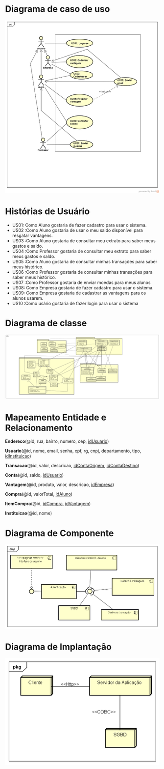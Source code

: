 # Diagrama de caso de uso

![](UseCase%20DiagramLab3.png)

# Histórias de Usuário

* US01: Como Aluno gostaria de fazer cadastro para usar o sistema.
* US02 :Como Aluno gostaria de usar o meu saldo disponível para resgatar vantagens.
* US03 :Como Aluno gostaria de consultar meu extrato para saber meus gastos e saldo.
* US04 :Como Professor gostaria de consultar meu extrato para saber meus gastos e saldo.
* US05 :Como Aluno gostaria de consultar minhas transações para saber meus histórico.
* US06 :Como Professor gostaria de consultar minhas transações para saber meus histórico.
* US07 :Como Professor gostaria de enviar moedas para meus alunos
* US08: Como Empresa gostaria de fazer cadastro para usar o sistema.
* US09: Como Empresa gostaria de cadastrar as vantagens para os alunos usarem.
* US10 :Como usário gostaria de fazer login para usar o sistema

# Diagrama de classe

![](Diagrama%20de%20classe.png)

# Mapeamento Entidade e Relacionamento

**Endereco**(@id, rua, bairro, numero, cep, <u>idUsuario</u>)

**Usuario**(@id, nome, email, senha, cpf, rg, cnpj, departamento, tipo, <u>idInstituicao</u>)

**Transacao**(@id, valor, descricao, <u>idContaOrigem</u>, <u>idContaDestino</u>)

**Conta**(@id, saldo, <u>idUsuario</u>)

**Vantagem**(@id, produto, valor, descricao, <u>idEmpresa</u>)

**Compra**(@id, valorTotal, <u>idAluno</u>)

**ItemCompra**(@id, <u>idCompra</u>, <u>idVantagem</u>)

**Instituicao**(@id, nome)

# Diagrama de Componente

![](Diagrama%20de%20componente.png)

# Diagrama de Implantação

![](Diagrama%20de%20implantação.png)